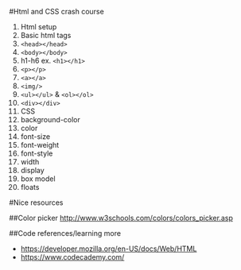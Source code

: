 #Html and CSS crash course

1. Html setup
2. Basic html tags
  1. `<head></head>`
  2. `<body></body>`
  3. h1-h6 ex. `<h1></h1>`
  4. `<p></p>`
  5. `<a></a>`
  6. `<img/>`
  7. `<ul></ul>` & `<ol></ol>`
  8. `<div></div>`
3. CSS
  1. background-color
  2. color
  3. font-size
  4. font-weight
  5. font-style
  6. width
  7. display
  8. box model
  9. floats

#Nice resources

##Color picker
   http://www.w3schools.com/colors/colors_picker.asp

##Code references/learning more
  * https://developer.mozilla.org/en-US/docs/Web/HTML
  * https://www.codecademy.com/
